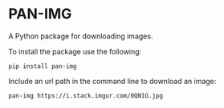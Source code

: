 # PAN-IMG

A Python package for downloading images.

To install the package use the following:

```
pip install pan-img
```

Include an url path in the command line to download an image:

```
pan-img https://i.stack.imgur.com/0QN1G.jpg
```
